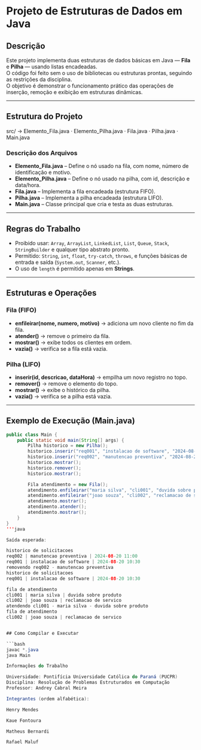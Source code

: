 
# Projeto de Estruturas de Dados em Java

## Descrição

Este projeto implementa duas estruturas de dados básicas em Java — **Fila** e **Pilha** — usando listas encadeadas.  
O código foi feito sem o uso de bibliotecas ou estruturas prontas, seguindo as restrições da disciplina.  
O objetivo é demonstrar o funcionamento prático das operações de inserção, remoção e exibição em estruturas dinâmicas.

---

## Estrutura do Projeto

src/ → Elemento_Fila.java · Elemento_Pilha.java · Fila.java · Pilha.java · Main.java

### Descrição dos Arquivos

- **Elemento_Fila.java** – Define o nó usado na fila, com nome, número de identificação e motivo.  
- **Elemento_Pilha.java** – Define o nó usado na pilha, com id, descrição e data/hora.  
- **Fila.java** – Implementa a fila encadeada (estrutura FIFO).  
- **Pilha.java** – Implementa a pilha encadeada (estrutura LIFO).  
- **Main.java** – Classe principal que cria e testa as duas estruturas.

---

## Regras do Trabalho

- Proibido usar: `Array`, `ArrayList`, `LinkedList`, `List`, `Queue`, `Stack`, `StringBuilder` e qualquer tipo abstrato pronto.  
- Permitido: `String`, `int`, `float`, `try-catch`, `throws`, e funções básicas de entrada e saída (`System.out`, `Scanner`, etc.).  
- O uso de `length` é permitido apenas em **Strings**.

---

## Estruturas e Operações

### Fila (FIFO)
- **enfileirar(nome, numero, motivo)** → adiciona um novo cliente no fim da fila.  
- **atender()** → remove o primeiro da fila.  
- **mostrar()** → exibe todos os clientes em ordem.  
- **vazia()** → verifica se a fila está vazia.

### Pilha (LIFO)
- **inserir(id, descricao, dataHora)** → empilha um novo registro no topo.  
- **remover()** → remove o elemento do topo.  
- **mostrar()** → exibe o histórico da pilha.  
- **vazia()** → verifica se a pilha está vazia.

---
## Exemplo de Execução (Main.java)

```java
public class Main {
    public static void main(String[] args) {
        Pilha historico = new Pilha();
        historico.inserir("req001", "instalacao de software", "2024-08-20 10:30");
        historico.inserir("req002", "manutencao preventiva", "2024-08-20 11:00");
        historico.mostrar();
        historico.remover();
        historico.mostrar();

        Fila atendimento = new Fila();
        atendimento.enfileirar("maria silva", "cli001", "duvida sobre produto");
        atendimento.enfileirar("joao souza", "cli002", "reclamacao de servico");
        atendimento.mostrar();
        atendimento.atender();
        atendimento.mostrar();
    }
}
'''java

Saída esperada:

historico de solicitacoes
req002 | manutencao preventiva | 2024-08-20 11:00
req001 | instalacao de software | 2024-08-20 10:30
removendo req002 - manutencao preventiva
historico de solicitacoes
req001 | instalacao de software | 2024-08-20 10:30

fila de atendimento
cli001 | maria silva | duvida sobre produto
cli002 | joao souza | reclamacao de servico
atendendo cli001 - maria silva - duvida sobre produto
fila de atendimento
cli002 | joao souza | reclamacao de servico


## Como Compilar e Executar

```bash
javac *.java
java Main

Informações do Trabalho

Universidade: Pontifícia Universidade Católica do Paraná (PUCPR)
Disciplina: Resolução de Problemas Estruturados em Computação
Professor: Andrey Cabral Meira

Integrantes (ordem alfabética):

Henry Mendes

Kaue Fontoura

Matheus Bernardi

Rafael Maluf
